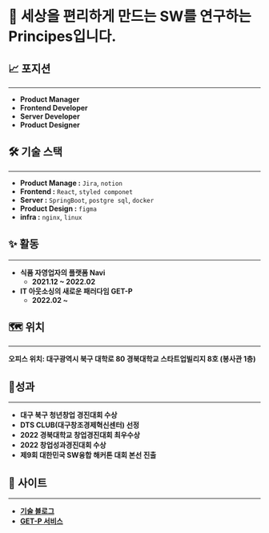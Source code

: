 # 👋 세상을 편리하게 만드는 SW를 연구하는 Principes입니다.

## **📈 포지션**

---

- **Product Manager**
- **Frontend Developer**
- **Server Developer**
- **Product Designer**

## **🛠️ 기술 스택**

---

- **Product Manage :** `Jira`, `notion`
- **Frontend :** `React`, `styled componet`
- **Server :** `SpringBoot`, `postgre sql`, `docker`
- **Product Design :** `figma`
- **infra :** `nginx`, `linux`

## **✨ 활동**

---

- **식품 자영업자의 플랫폼 Navi**
    - **2021.12 ~ 2022.02**
- **IT 아웃소싱의 새로운 패러다임 GET-P**
    - **2022.02 ~**
    

## **🗺️ 위치**

---

**오피스 위치: 대구광역시 북구 대학로 80 경북대학교 스타트업빌리지 8호 (봉사관 1층)**

## **🥇성과**

---

- **대구 북구 청년창업 경진대회 수상**
- **DTS CLUB(대구창조경제혁신센터) 선정**
- **2022 경북대학교 창업경진대회 최우수상**
- **2022 창업성과경진대회 수상**
- **제9회 대한민국 SW융합 해커톤 대회 본선 진출**

## **📡 사이트**

---

- [**기술 블로그**](https://blog.princip.es/)
- [**GET-P 서비스**](https://he.princip.es/)